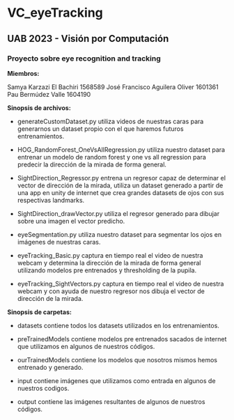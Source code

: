 # VC_eyeTracking

## UAB 2023 - Visión por Computación
### Proyecto sobre eye recognition and tracking


**Miembros:**

Samya Karzazi El Bachiri 1568589
José Francisco Aguilera Oliver 1601361
Pau Bermúdez Valle 1604190


**Sinopsis de archivos:**

- generateCustomDataset.py utiliza videos de nuestras caras para generarnos un dataset propio con el que haremos futuros entrenamientos.

- HOG_RandomForest_OneVsAllRegression.py utiliza nuestro dataset para entrenar un modelo de random forest y one vs all regression para predecir la dirección de la mirada de forma general.

- SightDirection_Regressor.py entrena un regresor capaz de determinar el vector de dirección de la mirada, utiliza un dataset generado a partir de una app en unity de internet que crea grandes datasets de ojos con sus respectivas landmarks.

- SightDirection_drawVector.py utiliza el regresor generado para dibujar sobre una imagen el vector predicho.

- eyeSegmentation.py utiliza nuestro dataset para segmentar los ojos en imágenes de nuestras caras.

- eyeTracking_Basic.py captura en tiempo real el video de nuestra webcam y determina la dirección de la mirada de forma general utilizando modelos pre entrenados y thresholding de la pupila.

- eyeTracking_SightVectors.py captura en tiempo real el video de nuestra webcam y con ayuda de nuestro regresor nos dibuja el vector de dirección de la mirada.


**Sinopsis de carpetas:**

- datasets contiene todos los datasets utilizados en los entrenamientos.

- preTrainedModels contiene modelos pre entrenados sacados de internet que utilizamos en algunos de nuestros códigos.

- ourTrainedModels contiene los modelos que nosotros mismos hemos entrenado y generado.

- input contiene imágenes que utilizamos como entrada en algunos de nuestros codigos.

- output contiene las imágenes resultantes de algunos de nuestros códigos.

